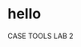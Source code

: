 # hello

<html>
<body>
<p>CASE TOOLS LAB 2</p>
<?php
echo "MS SOFTWARE ENGINEERING";
?>
</body>
</html>

